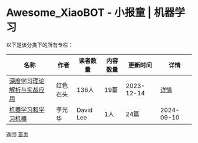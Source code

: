 # Awesome_XiaoBOT - 小报童 | 机器学习

以下是该分类下的所有专栏：

| 名称 | 作者 | 读者数量 | 内容数量 | 更新时间 | 详情 |
|------|------|----------|----------|----------|------|
| [深度学习理论解析与实战应用](https://xiaobot.net/p/deeplearning01?refer=0b133df9-27dc-423b-8101-639049001c13) | 红色石头 | 136人 | 19篇 |  2023-12-14 | [详情](data/deeplearning01.md) |
| [机器学习和学习机器](https://xiaobot.net/p/learningmachine?refer=0b133df9-27dc-423b-8101-639049001c13) | 李光华|David Lee | 1人 | 24篇 |  2024-09-10 | [详情](data/learningmachine.md) |


返回 [首页](../README.md)
